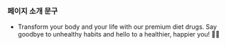### 페이지 소개 문구
- Transform your body and your life with our premium diet drugs. Say goodbye to unhealthy habits and hello to a healthier, happier you! 💪🌿
